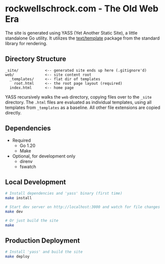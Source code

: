 # rockwellschrock.com - The Old Web Era

The site is generated using YASS (Yet Another Static Site), a little standalone Go utility. It utilizes the [text/template](https://pkg.go.dev/text/template) package from the standard library for rendering.

## Directory Structure

    _site/            <-- generated site ends up here (.gitignore'd)
    web/              <-- site content root
      _templates/     <-- flat dir of templates
        root.html     <-- the root page layout (required)
      index.html      <-- home page

YASS recursively walks the `web` directory, copying files over to the `_site` directory. The `.html` files are evaluated as individual templates, using all templates from `_templates` as a baseline. All other file extensions are copied directly.

## Dependencies

- Required
  - Go 1.20
  - Make
- Optional, for development only
  - direnv
  - fswatch

## Local Development

```sh
# Install dependencies and 'yass' binary (first time)
make install

# Start dev server on http://localhost:3000 and watch for file changes in site/*
make dev

# Or just build the site
make
```

## Production Deployment

```sh
# Install 'yass' and build the site
make deploy
```
